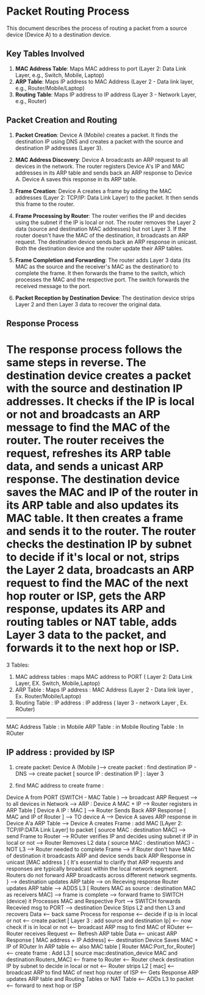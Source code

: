 # Packet Routing Process

This document describes the process of routing a packet from a source device (Device A) to a destination device.

## Key Tables Involved

1. **MAC Address Table**: Maps MAC address to port (Layer 2: Data Link Layer, e.g., Switch, Mobile, Laptop)
2. **ARP Table**: Maps IP address to MAC Address (Layer 2 - Data link layer, e.g., Router/Mobile/Laptop)
3. **Routing Table**: Maps IP address to IP address (Layer 3 - Network Layer, e.g., Router)

## Packet Creation and Routing

1. **Packet Creation**: Device A (Mobile) creates a packet. It finds the destination IP using DNS and creates a packet with the source and destination IP addresses (Layer 3).

2. **MAC Address Discovery**: Device A broadcasts an ARP request to all devices in the network. The router registers Device A's IP and MAC addresses in its ARP table and sends back an ARP response to Device A. Device A saves this response in its ARP table.

3. **Frame Creation**: Device A creates a frame by adding the MAC addresses (Layer 2: TCP/IP: Data Link Layer) to the packet. It then sends this frame to the router.

4. **Frame Processing by Router**: The router verifies the IP and decides using the subnet if the IP is local or not. The router removes the Layer 2 data (source and destination MAC addresses) but not Layer 3. If the router doesn't have the MAC of the destination, it broadcasts an ARP request. The destination device sends back an ARP response in unicast. Both the destination device and the router update their ARP tables.

5. **Frame Completion and Forwarding**: The router adds Layer 3 data (its MAC as the source and the receiver's MAC as the destination) to complete the frame. It then forwards the frame to the switch, which processes the MAC and the respective port. The switch forwards the received message to the port.

6. **Packet Reception by Destination Device**: The destination device strips Layer 2 and then Layer 3 data to recover the original data.

## Response Process

The response process follows the same steps in reverse. The destination device creates a packet with the source and destination IP addresses. It checks if the IP is local or not and broadcasts an ARP message to find the MAC of the router. The router receives the request, refreshes its ARP table data, and sends a unicast ARP response. The destination device saves the MAC and IP of the router in its ARP table and also updates its MAC table. It then creates a frame and sends it to the router. The router checks the destination IP by subnet to decide if it's local or not, strips the Layer 2 data, broadcasts an ARP request to find the MAC of the next hop router or ISP, gets the ARP response, updates its ARP and routing tables or NAT table, adds Layer 3 data to the packet, and forwards it to the next hop or ISP.
=======================================================

3 Tables:

1) MAC address tables : maps MAC address to PORT ( Layer 2: Data Link Layer, EX. Switch, Mobile,Laptop)
2) ARP Table : Maps IP address : MAC Address (Layer 2 - Data link layer , Ex. Router/Mobile/Laptop)
3) Routing Table : IP address : IP address ( layer 3 - network Layer , Ex. ROuter)

-------------------------------------------------

MAC Address Table : in Mobile
ARP Table : in Mobile
Routing Table : In ROuter

IP address : provided by ISP
-------------------------------

1) create packet:
Device A (Mobile )--> create packet : find destination IP - DNS 
--> create packet [ source IP : destination IP ] : layer 3

2) find MAC address to create frame :

Device A from PORT (SWITCH - MAC Table ) 
--> broadcast ARP Request 
--> to all devices in Network 
--> ARP : Device A MAC + IP 
--> Router registers in ARP Table [ Device A IP : MAC ]
--> Router Sends Back ARP Response [ MAC and IP of Router ]
--> TO device A 
--> Device A saves ARP response in Device A'a ARP Table 
--> Device A creates Frame : add MAC  [LAyer 2: TCP/IP:DATA Link Layer] to packet [ source MAC : destination MAC]
--> send Frame to Router
--> ROuter verifies IP and decides using subnet if IP in local or not
--> Router Removes L2 data ( source MAC : destination MAC) - NOT L3
--> Router needed to complete Frame
--> if Router don't have MAC of destination it broadcasts ARP and 
   device sends back ARP Response in unicast [MAC address ]
   { 
      It's essential to clarify that ARP requests and responses are typically broadcast
    within the local network segment. Routers do not forward ARP broadcasts across different network segments.
}
--> destination updates ARP table 
--> on Receving response Router updates ARP table
--> ADDS L3 [ Routers MAC as source : destination MAC as receivers MAC]
--> frame is complete 
--> forward frame to SWITCH (device) it Processes MAC and Respective Port 
--> SWITCH forwards Recevied msg to PORT 
--> destination Device Stips L2 and then L3 and recovers Data
<-- back same Process for response 
<-- decide if ip is in local or not
<-- create packet [ Layer 3 : add source and destination Ip]
<-- now check if is in local or not
<-- broadcast ARP msg to find MAC of ROuter
<-- Router receives Request 
<-- Refresh ARP table Data
<-- unicast ARP Response [ MAC address + IP Address]
<-- destination Device Saves MAC + IP of ROuter In ARP table
<-- also MAC table [ Router MAC:Port_for_Router]
<-- create frame : Add L3 [ source mac:destination_device MAC and destination:Routers_MAC]
<-- frame to Router
<-- Router check destination IP by subnet to decide in local or not
<-- Router strips L2 [ mac]
<-- broadcast ARP to find MAC of next hop router of ISP
<-- Gets Response ARP updates ARP table and Routing Tables or NAT Table
<-- ADDs L3 to packet 
<-- forward to next hop or ISP 
